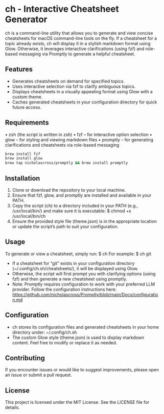 ch - Interactive Cheatsheet Generator
========================================
ch is a command-line utility that allows you to generate and view concise cheatsheets for macOS command-line tools on the fly. If a cheatsheet for a topic already exists, ch will display it in a stylish markdown format using Glow. Otherwise, it leverages interactive clarifications (using fzf) and role-based messaging via Promptly to generate a helpful cheatsheet.

Features
--------
- Generates cheatsheets on demand for specified topics.
- Uses interactive selection via fzf to clarify ambiguous topics.
- Displays cheatsheets in a visually appealing format using Glow with a custom theme.
- Caches generated cheatsheets in your configuration directory for quick future access.

Requirements
------------
• zsh (the script is written in zsh)
• fzf – for interactive option selection
• glow – for styling and viewing markdown files
• promptly – for generating clarifications and cheatsheets via role-based messaging

```bash
brew install fzf
brew install glow
brew tap nicholascross/promptly && brew install promptly
```

Installation
------------
1. Clone or download the repository to your local machine.
2. Ensure that fzf, glow, and promptly are installed and available in your PATH.
3. Copy the script (ch) to a directory included in your PATH (e.g., /usr/local/bin/) and make sure it is executable:
   $ chmod +x /usr/local/bin/ch
4. Ensure the provided style file (theme.json) is in the appropriate location or update the script’s path to suit your configuration.

Usage
-----
To generate or view a cheatsheet, simply run:
   $ ch <topic>
For example:
   $ ch git

- If a cheatsheet for “git” exists in your configuration directory (~/.config/ch.sh/cheatsheets/), it will be displayed using Glow.
- Otherwise, the script will first prompt you with clarifying options (using fzf) and then generate a new cheatsheet using promptly.
- Note: Promptly requires configuration to work with your preferred LLM provider. Follow the configuration instructions here: https://github.com/nicholascross/Promptly/blob/main/Docs/configuration.md

Configuration
-------------
- ch stores its configuration files and generated cheatsheets in your home directory under:
   ~/.config/ch.sh
- The custom Glow style (theme.json) is used to display markdown content. Feel free to modify or replace it as needed.

Contributing
------------
If you encounter issues or would like to suggest improvements, please open an issue or submit a pull request.

License
-------
This project is licensed under the MIT License. See the LICENSE file for details.
